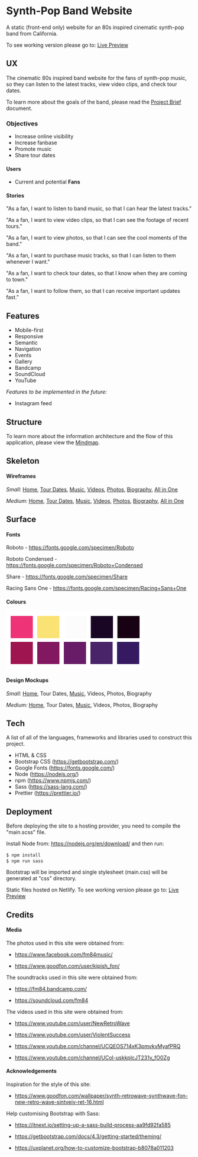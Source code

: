 # Synth-Pop Band Website

A static (front-end only) website for an 80s inspired cinematic synth-pop band from California.

To see working version please go to: [Live Preview](https://hopeful-bardeen-ef0513.netlify.com/)

## UX

The cinematic 80s inspired band website for the fans of synth-pop music, so they can listen to the latest tracks, view video clips, and check tour dates.

To learn more about the goals of the band, please read the [Project Brief](ux/Project_Brief.md) document.

### Objectives

- Increase online visibility
- Increase fanbase
- Promote music
- Share tour dates

#### Users

- Current and potential **Fans**

#### Stories

"As a fan, I want to listen to band music, so that I can hear the latest tracks."

"As a fan, I want to view video clips, so that I can see the footage of recent tours."

"As a fan, I want to view photos, so that I can see the cool moments of the band."

"As a fan, I want to purchase music tracks, so that I can listen to them whenever I want."

"As a fan, I want to check tour dates, so that I know when they are coming to town."

"As a fan, I want to follow them, so that I can receive important updates fast."

## Features

- Mobile-first
- Responsive
- Semantic
- Navigation
- Events
- Gallery
- Bandcamp
- SoundCloud
- YouTube

_Features to be implemented in the future:_

- Instagram feed

## Structure

To learn more about the information architecture and the flow of this application, please view the [Mindmap](ux/v1/Mindmap_v1.png).

## Skeleton

#### Wireframes

_Small:_ [Home](ux/v1/Wireframes/Small/Home.png), [Tour Dates](ux/v1/Wireframes/Small/Tour_Dates.png), [Music](ux/v1/Wireframes/Small/Music.png), [Videos](ux/v1/Wireframes/Small/Videos.png), [Photos](ux/v1/Wireframes/Small/Photos.png), [Biography](ux/v1/Wireframes/Small/Biography.png), [All in One](ux/v1/Wireframes/Small/Wireframe_Small_v1.pdf)

_Medium:_ [Home](ux/v1/Wireframes/Medium/Home.png), [Tour Dates](ux/v1/Wireframes/Medium/Tour_Dates.png), [Music](ux/v1/Wireframes/Medium/Music.png), [Videos](ux/v1/Wireframes/Medium/Videos.png), [Photos](ux/v1/Wireframes/Medium/Photos.png), [Biography](ux/v1/Wireframes/Medium/Biography.png), [All in One](ux/v1/Wireframes/Medium/Wireframe_Medium_v1.pdf)

## Surface

#### Fonts

Roboto - https://fonts.google.com/specimen/Roboto

Roboto Condensed - https://fonts.google.com/specimen/Roboto+Condensed

Share - https://fonts.google.com/specimen/Share

Racing Sans One - https://fonts.google.com/specimen/Racing+Sans+One

#### Colours

![alt text](ux/v1/Designs/Colours.jpg)

#### Design Mockups

_Small:_ [Home](ux/v1/Designs/Small/Home.jpg), Tour Dates, [Music](ux/v1/Designs/Small/Music.jpg), Videos, Photos, Biography

_Medium:_ [Home](ux/v1/Designs/Medium/Home.jpg), Tour Dates, [Music](ux/v1/Designs/Medium/Home.jpg), Videos, Photos, Biography

## Tech

A list of all of the languages, frameworks and libraries used to construct this project.

- HTML & CSS
- Bootstrap CSS (https://getbootstrap.com/)
- Google Fonts (https://fonts.google.com/)
- Node (https://nodejs.org/)
- npm (https://www.npmjs.com/)
- Sass (https://sass-lang.com/)
- Prettier (https://prettier.io/)

## Deployment

Before deploying the site to a hosting provider, you need to compile the "main.scss" file.

Install Node from: https://nodejs.org/en/download/ and then run:

```
$ npm install
$ npm run sass
```

Bootstrap will be imported and single stylesheet (main.css) will be generated at "css" directory.

Static files hosted on Netlify. To see working version please go to: [Live Preview](https://hopeful-bardeen-ef0513.netlify.com/)

## Credits

#### Media

The photos used in this site were obtained from:

- https://www.facebook.com/fm84music/

- https://www.goodfon.com/user/kipish_fon/

The soundtracks used in this site were obtained from:

- https://fm84.bandcamp.com/

- https://soundcloud.com/fm84

The videos used in this site were obtained from:

- https://www.youtube.com/user/NewRetroWave

- https://www.youtube.com/user/ViolentSuccess

- https://www.youtube.com/channel/UCQEOS714xK3pmvkvMyafPRQ

- https://www.youtube.com/channel/UCoI-uskkplcJT231v_fO0Zg

#### Acknowledgements

Inspiration for the style of this site:

- https://www.goodfon.com/wallpaper/synth-retrowave-synthwave-fon-new-retro-wave-sintveiv-ret-16.html

Help customising Bootstrap with Sass:

- https://itnext.io/setting-up-a-sass-build-process-aa9fd92fa585

- https://getbootstrap.com/docs/4.3/getting-started/theming/

- https://uxplanet.org/how-to-customize-bootstrap-b8078a011203
